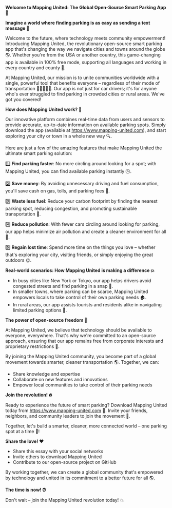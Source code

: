 **Welcome to Mapping United: The Global Open-Source Smart Parking App 🚀**

**Imagine a world where finding parking is as easy as sending a text message 📱**

Welcome to the future, where technology meets community empowerment! Introducing Mapping United, the revolutionary open-source smart parking app that's changing the way we navigate cities and towns around the globe 🌎. Whether you're from the USA or another country, this game-changing app is available in 100% free mode, supporting all languages and working in every country and county 🌟.

At Mapping United, our mission is to unite communities worldwide with a single, powerful tool that benefits everyone – regardless of their mode of transportation 🚴‍♀️🚌🚂💨. Our app is not just for car drivers; it's for anyone who's ever struggled to find parking in crowded cities or rural areas. We've got you covered!

**How does Mapping United work? 🤔**

Our innovative platform combines real-time data from users and sensors to provide accurate, up-to-date information on available parking spots. Simply download the app (available at https://www.mapping-united.com), and start exploring your city or town in a whole new way 🔍.

Here are just a few of the amazing features that make Mapping United the ultimate smart parking solution:

1️⃣ **Find parking faster**: No more circling around looking for a spot; with Mapping United, you can find available parking instantly 🕒.

2️⃣ **Save money**: By avoiding unnecessary driving and fuel consumption, you'll save cash on gas, tolls, and parking fees 💸.

3️⃣ **Waste less fuel**: Reduce your carbon footprint by finding the nearest parking spot, reducing congestion, and promoting sustainable transportation 🌿.

4️⃣ **Reduce pollution**: With fewer cars circling around looking for parking, our app helps minimize air pollution and create a cleaner environment for all 🌸.

5️⃣ **Regain lost time**: Spend more time on the things you love – whether that's exploring your city, visiting friends, or simply enjoying the great outdoors 🌞.

**Real-world scenarios: How Mapping United is making a difference 💥**

* In busy cities like New York or Tokyo, our app helps drivers avoid congested streets and find parking in a snap 🔴.
* In smaller towns, where parking can be scarce, Mapping United empowers locals to take control of their own parking needs 🏠.
* In rural areas, our app assists tourists and residents alike in navigating limited parking options 🌄.

**The power of open-source freedom 🌟**

At Mapping United, we believe that technology should be available to everyone, everywhere. That's why we're committed to an open-source approach, ensuring that our app remains free from corporate interests and proprietary restrictions 💸.

By joining the Mapping United community, you become part of a global movement towards smarter, cleaner transportation 🌎. Together, we can:

* Share knowledge and expertise
* Collaborate on new features and innovations
* Empower local communities to take control of their parking needs

**Join the revolution! 🔥**

Ready to experience the future of smart parking? Download Mapping United today from https://www.mapping-united.com 📲. Invite your friends, neighbors, and community leaders to join the movement 💬.

Together, let's build a smarter, cleaner, more connected world – one parking spot at a time 🌟!

**Share the love! ❤️**

* Share this essay with your social networks
* Invite others to download Mapping United
* Contribute to our open-source project on GitHub

By working together, we can create a global community that's empowered by technology and united in its commitment to a better future for all 🌎.

**The time is now! ⏰**

Don't wait – join the Mapping United revolution today! 💥